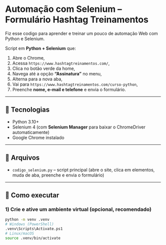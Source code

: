 # Automação com Selenium – Formulário Hashtag Treinamentos

Fiz esse codigo para aprender e treinar um pouco de automação Web com Python e Selenium.

Script em **Python + Selenium** que:
1) Abre o Chrome,
2) Acessa `https://www.hashtagtreinamentos.com/`,
3) Clica no botão verde da home,
4) Navega até a opção **“Assinatura”** no menu,
5) Alterna para a nova aba,
6) Vai para `https://www.hashtagtreinamentos.com/curso-python`,
7) Preenche **nome, e-mail e telefone** e envia o formulário.

---

## 🧩 Tecnologias
- Python 3.10+
- Selenium 4 (com **Selenium Manager** para baixar o ChromeDriver automaticamente)
- Google Chrome instalado

---

## 📁 Arquivos
- `codigo_selenium.py` – script principal (abre o site, clica em elementos, muda de aba, preenche e envia o formulário)

---

## 🚀 Como executar

### 1) Crie e ative um ambiente virtual (opcional, recomendado)
```bash
python -m venv .venv
# Windows (PowerShell)
.venv\Scripts\Activate.ps1
# Linux/macOS
source .venv/bin/activate
